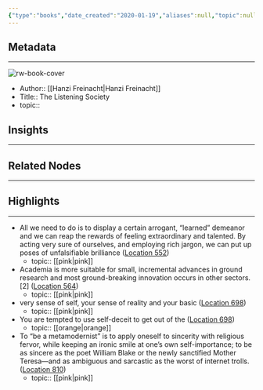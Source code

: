 ```yaml
---
{"type":"books","date_created":"2020-01-19","aliases":null,"topic":null,"url":null,"layout":null,"banner":null,"dg-publish":true,"tags":null,"permalink":"/300-biblio/100-books/the-listening-society/","dgPassFrontmatter":true,"created":"2023-10-20T12:44:16.000-05:00","updated":"2023-10-20T12:44:16.000-05:00"}
---
```


## Metadata
---
![rw-book-cover](https://images-na.ssl-images-amazon.com/images/I/41nNthNIA3L._SL200_.jpg)
- Author:: [[Hanzi Freinacht\|Hanzi Freinacht]]
- Title:: The Listening Society
- topic::  



## Insights
---
## Related Nodes
---

## Highlights 
---
- All we need to do is to display a certain arrogant, “learned” demeanor and we can reap the rewards of feeling extraordinary and talented. By acting very sure of ourselves, and employing rich jargon, we can put up poses of unfalsifiable brilliance ([Location 552](https://readwise.io/to_kindle?action=open&asin=B074MKQ4LR&location=552))
    - topic:: [[pink\|pink]] 
- Academia is more suitable for small, incremental advances in ground research and most ground-breaking innovation occurs in other sectors.[2] ([Location 564](https://readwise.io/to_kindle?action=open&asin=B074MKQ4LR&location=564))
    - topic:: [[pink\|pink]] 
- very sense of self, your sense of reality and your basic ([Location 698](https://readwise.io/to_kindle?action=open&asin=B074MKQ4LR&location=698))
    - topic:: [[pink\|pink]] 
- You are tempted to use self-deceit to get out of the ([Location 698](https://readwise.io/to_kindle?action=open&asin=B074MKQ4LR&location=698))
    - topic:: [[orange\|orange]] 
- To “be a metamodernist” is to apply oneself to sincerity with religious fervor, while keeping an ironic smile at one’s own self-importance; to be as sincere as the poet William Blake or the newly sanctified Mother Teresa—and as ambiguous and sarcastic as the worst of internet trolls. ([Location 810](https://readwise.io/to_kindle?action=open&asin=B074MKQ4LR&location=810))
    - topic:: [[pink\|pink]] 
